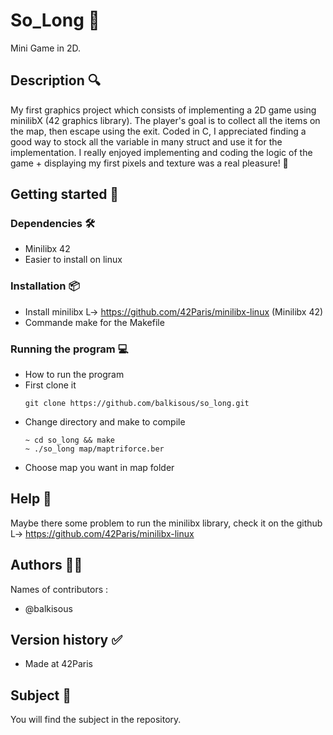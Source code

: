 # So_Long 👾
Mini Game in 2D.

## Description 🔍
My first graphics project which consists of implementing a 2D game using minilibX (42 graphics library). The player's goal is to collect all the items on the map, then escape using the exit. Coded in C, I appreciated finding a good way to stock all the variable in many struct and use it for the implementation.
I really enjoyed implementing and coding the logic of the game + displaying my first pixels and texture was a real pleasure! 🤩

## Getting started 🏁

### Dependencies 🛠️
* Minilibx 42
* Easier to install on linux 
    

### Installation 📦
* Install minilibx L-> https://github.com/42Paris/minilibx-linux (Minilibx 42)
* Commande make for the Makefile 

### Running the program 💻
* How to run the program
* First clone it
  ```
  git clone https://github.com/balkisous/so_long.git
  ```
* Change directory and make to compile
  ```
  ~ cd so_long && make
  ~ ./so_long map/maptriforce.ber
  ```
* Choose map you want in map folder

## Help 🛟
Maybe there some problem to run the minilibx library, check it on the github 
    L-> https://github.com/42Paris/minilibx-linux 
    
## Authors 👩‍💻
Names of contributors :
* @balkisous

## Version history ✅
* Made at 42Paris 

## Subject 📝
You will find the subject in the repository.
